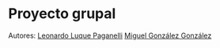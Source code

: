 # Proyecto grupal
Autores:
[Leonardo Luque Paganelli](https://github.com/LeonardoLLP)
[Miguel González González](insertar_url)
